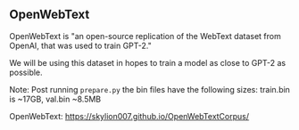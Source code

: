 ## OpenWebText

OpenWebText is "an open-source replication of the WebText dataset from OpenAI, that was used to train GPT-2." 

We will be using this dataset in hopes to train a model as close to GPT-2 as possible.

Note:
Post running `prepare.py` the bin files have the following sizes: train.bin is ~17GB, val.bin ~8.5MB

OpenWebText: https://skylion007.github.io/OpenWebTextCorpus/